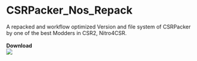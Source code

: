 # CSRPacker_Nos_Repack
A repacked and workflow optimized Version and file system of CSRPacker by one of the best Modders in CSR2, Nitro4CSR. <br>
<br>
**Download**<br>
[![](https://cdn.discordapp.com/attachments/904024380370223114/958031644147736636/Unbenannt.png?size=4096)](https://github.com/Nitro4CSR/CSRPacker_Nos_Repack/archive/refs/tags/V1.0.0.zip)